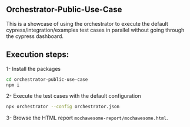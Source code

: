 ## Orchestrator-Public-Use-Case
This is a showcase of using the orchestrator to execute the default cypress/integration/examples test cases in parallel without going through the cypress dashboard. 

## Execution steps:
1- Install the packages 
```bash
cd orchestrator-public-use-case
npm i
```

2- Execute the test cases with the default configuration
```bash
npx orchestrator --config orchestrator.json
```

3- Browse the HTML report `mochawesome-report/mochawesome.html`.

